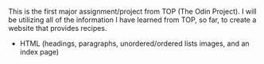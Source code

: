 This is the first major assignment/project from TOP (The Odin Project). I will be utilizing all of the information I have learned from TOP, so far, to create a website that provides recipes.
- HTML (headings, paragraphs, unordered/ordered lists images, and an index page)